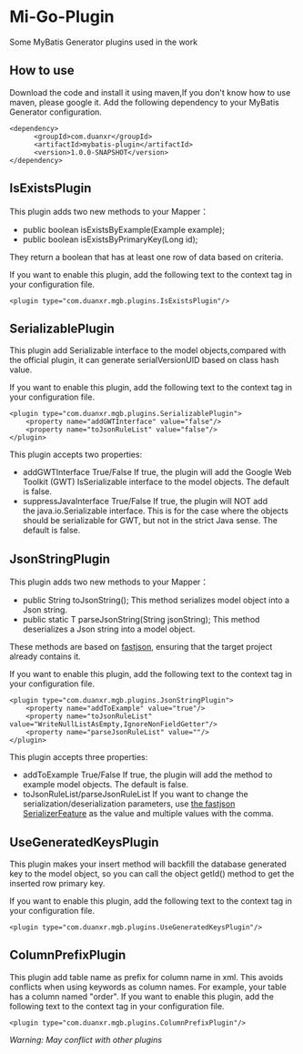 # Mi-Go-Plugin
Some MyBatis Generator plugins used in the work
## How to use 
Download the code and install it using maven,If you don't know how to use maven, please google it.
Add the following dependency to your MyBatis Generator configuration.
```
<dependency>
      <groupId>com.duanxr</groupId>
      <artifactId>mybatis-plugin</artifactId>
      <version>1.0.0-SNAPSHOT</version>
</dependency>
```
## IsExistsPlugin
This plugin adds two new methods to your Mapper：
* public boolean isExistsByExample(Example example);
* public boolean isExistsByPrimaryKey(Long id);

They return a boolean that has at least one row of data based on criteria.

If you want to enable this plugin, add the following text to the context tag in your configuration file.
```
<plugin type="com.duanxr.mgb.plugins.IsExistsPlugin"/>
```
## SerializablePlugin
This plugin add Serializable interface to the model objects,compared with the official plugin, it can generate serialVersionUID based on class hash value.

If you want to enable this plugin, add the following text to the context tag in your configuration file.
```
<plugin type="com.duanxr.mgb.plugins.SerializablePlugin">
    <property name="addGWTInterface" value="false"/>
    <property name="toJsonRuleList" value="false"/>
</plugin>
```

This plugin accepts two properties:
* addGWTInterface True/False
If true, the plugin will add the Google Web Toolkit (GWT) IsSerializable interface to the model objects. The default is false.
* suppressJavaInterface True/False
If true, the plugin will NOT add the java.io.Serializable interface. This is for the case where the objects should be serializable for GWT, but not in the strict Java sense. The default is false.

## JsonStringPlugin
This plugin adds two new methods to your Mapper：
* public String toJsonString();
    This method serializes model object into a Json string.
* public static T parseJsonString(String jsonString);
    This method deserializes a Json string into a model object.
    
These methods are based on [fastjson](https://github.com/alibaba/fastjson), ensuring that the target project already contains it.

If you want to enable this plugin, add the following text to the context tag in your configuration file.
```
<plugin type="com.duanxr.mgb.plugins.JsonStringPlugin">  
    <property name="addToExample" value="true"/>  
    <property name="toJsonRuleList" value="WriteNullListAsEmpty,IgnoreNonFieldGetter"/>  
    <property name="parseJsonRuleList" value=""/>
</plugin>
```
This plugin accepts three properties:
* addToExample True/False
If true, the plugin will add the method to example model objects. The default is false.
* toJsonRuleList/parseJsonRuleList
If you want to change the serialization/deserialization parameters, use [the fastjson SerializerFeature](https://github.com/alibaba/fastjson) as the value and multiple values with the comma.

## UseGeneratedKeysPlugin
This plugin makes your insert method will backfill the database generated key to the model object, so you can call the object getId() method to get the inserted row primary key.

If you want to enable this plugin, add the following text to the context tag in your configuration file.
```
<plugin type="com.duanxr.mgb.plugins.UseGeneratedKeysPlugin"/>
```
## ColumnPrefixPlugin

This plugin add table name as prefix for column name in xml.
This avoids conflicts when using keywords as column names. For example, your table has a column named "order".
If you want to enable this plugin, add the following text to the context tag in your configuration file.
```
<plugin type="com.duanxr.mgb.plugins.ColumnPrefixPlugin"/>
```
*Warning: May conflict with other plugins*